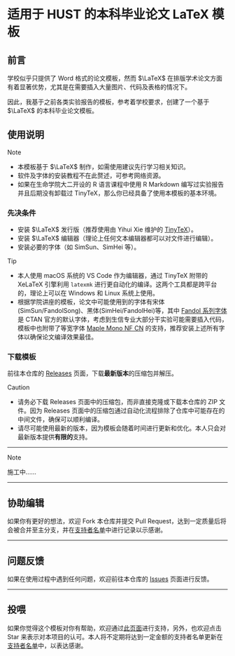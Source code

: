 # 适用于 HUST 的本科毕业论文 LaTeX 模板

## 前言

学校似乎只提供了 Word 格式的论文模板，然而 $\LaTeX$ 在排版学术论文方面有着显著优势，尤其是在需要插入大量图片、代码及表格的情况下。

因此，我基于之前各类实验报告的模板，参考着学校要求，创建了一个基于 $\LaTeX$ 的本科毕业论文模板。

## 使用说明

> [!NOTE]
> - 本模板基于 $\LaTeX$ 制作，如需使用建议先行学习相关知识。
> - 软件及字体的安装教程不在此赘述，可参考网络资源。
> - 如果在生命学院大二开设的 R 语言课程中使用 R Markdown 编写过实验报告并且后期没有卸载过 TinyTeX，那么你已经具备了使用本模板的基本环境。

### 先决条件

- 安装 $\LaTeX$ 发行版（推荐使用由 Yihui Xie 维护的 [TinyTeX](https://yihui.org/tinytex/)）。
- 安装 $\LaTeX$ 编辑器（理论上任何文本编辑器都可以对文件进行编辑）。
- 安装必要的字体（如 SimSun、SimHei 等）。

> [!TIP]
> - 本人使用 macOS 系统的 VS Code 作为编辑器，通过 TinyTeX 附带的 XeLaTeX 引擎利用 `latexmk` 进行更自动化的编译。这两个工具都是跨平台的，理论上可以在 Windows 和 Linux 系统上使用。
> - 根据学院讲座的模板，论文中可能使用到的字体有宋体(SimSun/FandolSong)、黑体(SimHei/FandolHei)等，其中 [Fandol 系列字体](https://ctan.org/tex-archive/fonts/fandol)是 CTAN 官方的默认字体，考虑到生信专业大部分干实验可能需要插入代码，模板中也附带了等宽字体 [Maple Mono NF CN](https://github.com/Subframe7536/maple-font) 的支持，推荐安装上述所有字体以确保论文编译效果最佳。

### 下载模板

前往本仓库的 [Releases](https://github.com/Lucas04-nhr/HUST-GP-template/releases) 页面，下载**最新版本**的压缩包并解压。

> [!CAUTION]
> - 请务必下载 Releases 页面中的压缩包，而非直接克隆或下载本仓库的 ZIP 文件。因为 Releases 页面中的压缩包通过自动化流程排除了仓库中可能存在的中间文件，确保可以顺利编译。
> - 请尽可能使用最新的版本，因为模板会随着时间进行更新和优化。本人只会对最新版本提供**有限的**支持。

---

> [!NOTE]
> 施工中……

---

## 协助编辑

如果你有更好的想法，欢迎 Fork 本仓库并提交 Pull Request，达到一定质量后将会被合并至主分支，并在[支持者名单](SUPPORTERS.md)中进行记录以示感谢。

---

## 问题反馈

如果在使用过程中遇到任何问题，欢迎前往本仓库的 [Issues](https://github.com/Lucas04-nhr/HUST-GP-template/issues) 页面进行反馈。

---

## 投喂

如果你觉得这个模板对你有帮助，欢迎通过[此页面](https://github.com/Lucas04-nhr#-support-me)进行支持，另外，也欢迎点击 Star 来表示对本项目的认可。本人将不定期将达到一定金额的支持者名单更新在[支持者名单](SUPPORTERS.md)中，以表达感谢。